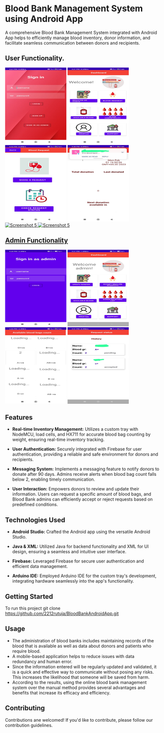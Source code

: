 # Blood Bank Management System using Android App

A comprehensive Blood Bank Management System integrated with Android App helps to efficiently manage blood inventory, donor information, and facilitate seamless communication between donors and recipients.

## User Functionality.

<a href="screenshots/User_signin.jpeg"><img src="screenshots/User_signin.jpeg" alt="Screenshot 1" width="200" height="250"></a>
<a href="screenshots/User_dashboard.jpeg"><img src="screenshots/User_dashboard.jpeg" alt="Screenshot 2" width="200" height="250"></a>
<a href="screenshots/User_bloodrequest.jpeg"><img src="screenshots/User_bloodrequest.jpeg" alt="Screenshot 3" width="200" height="250"></a>
<a href="screenshots/Donation_history.jpeg"><img src="screenshots/Donation_history.jpeg" alt="Screenshot 4" width="200" height="250">
<a href="screenshots/Donar_create_update.jpeg"><img src="screenshots/Donar_create_update.jpeg" alt="Screenshot 5" width="200" height="250">
<a href="screenshots/Compatiblity.jpeg"><img src="screenshots/Compatiblity.jpeg" alt="Screenshot 5" width="200" height="250">

## Admin Functionality
<a href="screenshots/Admin_signin.jpeg"><img src="screenshots/Admin_signin.jpeg" alt="Screenshot 1" width="200" height="250"></a>
<a href="screenshots/Admin_dashboard.jpeg"><img src="screenshots/Admin_dashboard.jpeg" alt="Screenshot 2" width="200" height="250"></a>
<a href="screenshots/Avaliable_bloogbag_counts.jpeg"><img src="screenshots/Avaliable_bloogbag_counts.jpeg" alt="Screenshot 3" width="200" height="250"></a>
<a href="screenshots/Request_status.jpeg"><img src="screenshots/Request_status.jpeg" alt="Screenshot 3" width="200" height="250"></a>

## Features

- **Real-time Inventory Management:** Utilizes a custom tray with NodeMCU, load cells, and HX711 for accurate blood bag counting by weight, ensuring real-time inventory tracking.

- **User Authentication:** Securely integrated with Firebase for user authentication, providing a reliable and safe environment for donors and recipients.

- **Messaging System:** Implements a messaging feature to notify donors to donate after 90 days. Admins receive alerts when blood bag count falls below 2, enabling timely communication.

- **User Interaction:** Empowers donors to review and update their information. Users can request a specific amount of blood bags, and Blood Bank admins can efficiently accept or reject requests based on predefined conditions.

## Technologies Used

- **Android Studio:** Crafted the Android app using the versatile Android Studio.
  
- **Java & XML:** Utilized Java for backend functionality and XML for UI design, ensuring a seamless and intuitive user interface.

- **Firebase:** Leveraged Firebase for secure user authentication and efficient data management.

- **Arduino IDE:** Employed Arduino IDE for the custom tray's development, integrating hardware seamlessly into the app's functionality.



## Getting Started

To run this project 
git clone https://github.com/2212rutuja/BloodBankAndroidApp.git

## Usage
- The administration of blood banks includes maintaining records of the blood that is available as well as data about donors and patients who require blood.
- A mobile-based application helps to reduce issues with data redundancy and human error.
- Since the information entered will be regularly updated and validated, it is a quick and effective way to communicate without posing any risks. This increases the likelihood that someone will be saved from harm.
- According to the results, using the online blood bank management system over the manual method provides several advantages and benefits that increase its efficacy and efficiency.


## Contributing
Contributions ane welcomed! If you'd like to contribute, please follow our contribution guidelines.


